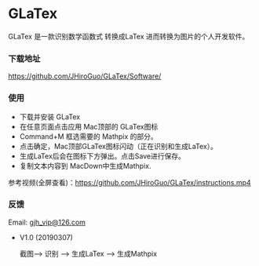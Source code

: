 # GLaTex 
GLaTex 是一款识别数学函数式 转换成LaTex 进而转换为图片的个人开发软件。

### 下载地址
https://github.com/JHiroGuo/GLaTex/Software/

### 使用

* 下载并安装 GLaTex
* 在任意页面点击应用 Mac顶部的 GLaTex图标
* Command+M 框选需要的 Mathpix 的部分。
* 点击确定，Mac顶部GLaTex图标闪动（正在识别和生成LaTex）。
* 生成LaTex后会在图标下方弹出。点击Save进行保存。
* 复制文本内容到 MacDown中生成Mathpix.

参考视频(全屏查看)：https://github.com/JHiroGuo/GLaTex/instructions.mp4

### 反馈
Email: gjh_vip@126.com


* V1.0 (20190307)
	
	截图--> 识别 --> 生成LaTex --> 生成Mathpix
  
  
